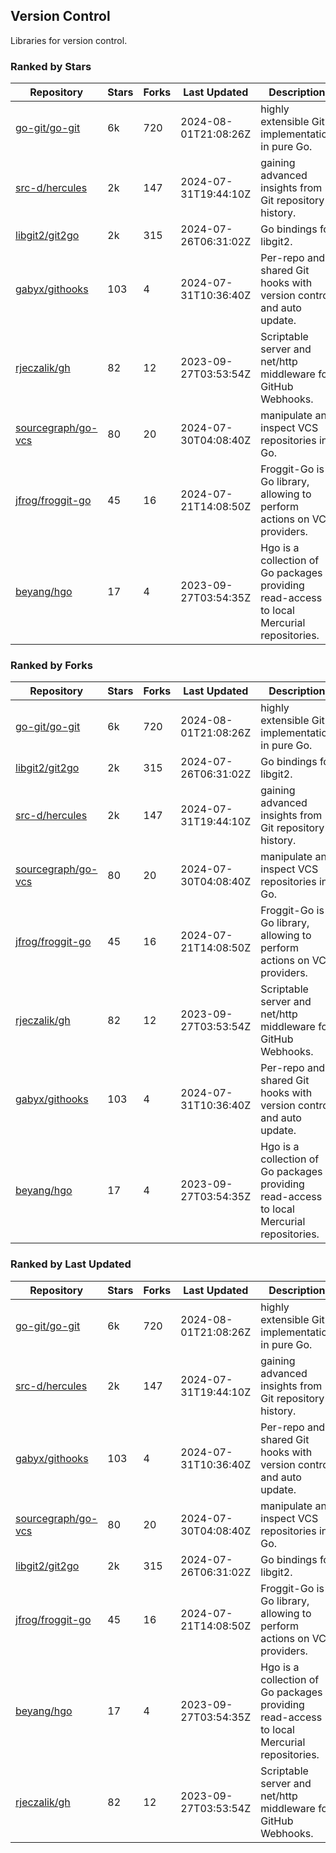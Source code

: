 ## Version Control

Libraries for version control.

### Ranked by Stars

| Repository | Stars | Forks | Last Updated | Description | 
|------------|-------|-------|--------------|-------------|
| [go-git/go-git](https://github.com/go-git/go-git) | 6k | 720 | 2024-08-01T21:08:26Z |  highly extensible Git implementation in pure Go. |
| [src-d/hercules](https://github.com/src-d/hercules) | 2k | 147 | 2024-07-31T19:44:10Z |  gaining advanced insights from Git repository history. |
| [libgit2/git2go](https://github.com/libgit2/git2go) | 2k | 315 | 2024-07-26T06:31:02Z |  Go bindings for libgit2. |
| [gabyx/githooks](https://github.com/gabyx/githooks) | 103 | 4 | 2024-07-31T10:36:40Z |  Per-repo and shared Git hooks with version control and auto update. |
| [rjeczalik/gh](https://github.com/rjeczalik/gh) | 82 | 12 | 2023-09-27T03:53:54Z |  Scriptable server and net/http middleware for GitHub Webhooks. |
| [sourcegraph/go-vcs](https://github.com/sourcegraph/go-vcs) | 80 | 20 | 2024-07-30T04:08:40Z |  manipulate and inspect VCS repositories in Go. |
| [jfrog/froggit-go](https://github.com/jfrog/froggit-go) | 45 | 16 | 2024-07-21T14:08:50Z |  Froggit-Go is a Go library, allowing to perform actions on VCS providers. |
| [beyang/hgo](https://github.com/beyang/hgo) | 17 | 4 | 2023-09-27T03:54:35Z |  Hgo is a collection of Go packages providing read-access to local Mercurial repositories. |

### Ranked by Forks

| Repository | Stars | Forks | Last Updated | Description | 
|------------|-------|-------|--------------|-------------|
| [go-git/go-git](https://github.com/go-git/go-git) | 6k | 720 | 2024-08-01T21:08:26Z |  highly extensible Git implementation in pure Go. |
| [libgit2/git2go](https://github.com/libgit2/git2go) | 2k | 315 | 2024-07-26T06:31:02Z |  Go bindings for libgit2. |
| [src-d/hercules](https://github.com/src-d/hercules) | 2k | 147 | 2024-07-31T19:44:10Z |  gaining advanced insights from Git repository history. |
| [sourcegraph/go-vcs](https://github.com/sourcegraph/go-vcs) | 80 | 20 | 2024-07-30T04:08:40Z |  manipulate and inspect VCS repositories in Go. |
| [jfrog/froggit-go](https://github.com/jfrog/froggit-go) | 45 | 16 | 2024-07-21T14:08:50Z |  Froggit-Go is a Go library, allowing to perform actions on VCS providers. |
| [rjeczalik/gh](https://github.com/rjeczalik/gh) | 82 | 12 | 2023-09-27T03:53:54Z |  Scriptable server and net/http middleware for GitHub Webhooks. |
| [gabyx/githooks](https://github.com/gabyx/githooks) | 103 | 4 | 2024-07-31T10:36:40Z |  Per-repo and shared Git hooks with version control and auto update. |
| [beyang/hgo](https://github.com/beyang/hgo) | 17 | 4 | 2023-09-27T03:54:35Z |  Hgo is a collection of Go packages providing read-access to local Mercurial repositories. |

### Ranked by Last Updated

| Repository | Stars | Forks | Last Updated | Description | 
|------------|-------|-------|--------------|-------------|
| [go-git/go-git](https://github.com/go-git/go-git) | 6k | 720 | 2024-08-01T21:08:26Z |  highly extensible Git implementation in pure Go. |
| [src-d/hercules](https://github.com/src-d/hercules) | 2k | 147 | 2024-07-31T19:44:10Z |  gaining advanced insights from Git repository history. |
| [gabyx/githooks](https://github.com/gabyx/githooks) | 103 | 4 | 2024-07-31T10:36:40Z |  Per-repo and shared Git hooks with version control and auto update. |
| [sourcegraph/go-vcs](https://github.com/sourcegraph/go-vcs) | 80 | 20 | 2024-07-30T04:08:40Z |  manipulate and inspect VCS repositories in Go. |
| [libgit2/git2go](https://github.com/libgit2/git2go) | 2k | 315 | 2024-07-26T06:31:02Z |  Go bindings for libgit2. |
| [jfrog/froggit-go](https://github.com/jfrog/froggit-go) | 45 | 16 | 2024-07-21T14:08:50Z |  Froggit-Go is a Go library, allowing to perform actions on VCS providers. |
| [beyang/hgo](https://github.com/beyang/hgo) | 17 | 4 | 2023-09-27T03:54:35Z |  Hgo is a collection of Go packages providing read-access to local Mercurial repositories. |
| [rjeczalik/gh](https://github.com/rjeczalik/gh) | 82 | 12 | 2023-09-27T03:53:54Z |  Scriptable server and net/http middleware for GitHub Webhooks. |

